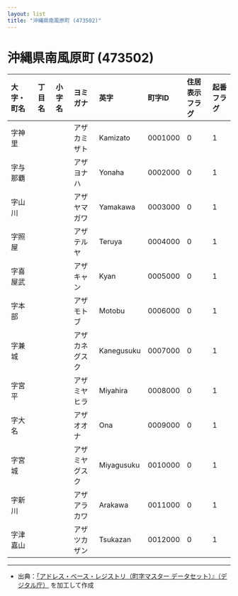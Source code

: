 ```yaml
---
layout: list
title: "沖縄県南風原町 (473502)"
---
```


# 沖縄県南風原町 (473502)

| 大字・町名 | 丁目名 | 小字名 | ヨミガナ | 英字 | 町字ID | 住居表示フラグ | 起番フラグ |
|:---|:---|:---|:---|:---|:---|:---|:---|
| 字神里 |  |  | アザカミザト   | Kamizato | 0001000 | 0 | 1 |
| 字与那覇 |  |  | アザヨナハ   | Yonaha | 0002000 | 0 | 1 |
| 字山川 |  |  | アザヤマガワ   | Yamakawa | 0003000 | 0 | 1 |
| 字照屋 |  |  | アザテルヤ   | Teruya | 0004000 | 0 | 1 |
| 字喜屋武 |  |  | アザキャン   | Kyan | 0005000 | 0 | 1 |
| 字本部 |  |  | アザモトブ   | Motobu | 0006000 | 0 | 1 |
| 字兼城 |  |  | アザカネグスク   | Kanegusuku | 0007000 | 0 | 1 |
| 字宮平 |  |  | アザミヤヒラ   | Miyahira | 0008000 | 0 | 1 |
| 字大名 |  |  | アザオオナ   | Ona | 0009000 | 0 | 1 |
| 字宮城 |  |  | アザミヤグスク   | Miyagusuku | 0010000 | 0 | 1 |
| 字新川 |  |  | アザアラカワ   | Arakawa | 0011000 | 0 | 1 |
| 字津嘉山 |  |  | アザツカザン   | Tsukazan | 0012000 | 0 | 1 |

---

- 出典：[「アドレス・ベース・レジストリ（町字マスター データセット）』（デジタル庁）](https://www.digital.go.jp/policies/base_registry_address/) を加工して作成